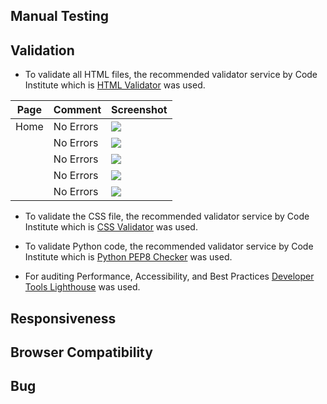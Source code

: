 ## Manual Testing


## Validation

- To validate all HTML files, the recommended validator service by Code Institute which is [HTML Validator](https://validator.w3.org/) was used.

| Page | Comment | Screenshot |
| --- | --- | --- |
| Home | No Errors | ![](documentation) |
|  | No Errors | ![](documentation) |
|  | No Errors | ![](documentation) |
|  | No Errors | ![](documentation) |
|  | No Errors | ![](documentation) |

- To validate the CSS file, the recommended validator service by Code Institute which is [CSS Validator](https://jigsaw.w3.org/css-validator/) was used.

 
 - To validate Python code, the recommended validator service by Code Institute which is [Python PEP8 Checker](https://ww7.pep8online.com/?usid=24&utid=12257950545) was used.
  
 
 
 - For auditing Performance, Accessibility, and Best Practices [Developer Tools Lighthouse](https://developer.chrome.com/docs/lighthouse/overview/) was used.
 

## Responsiveness



## Browser Compatibility



## Bug
